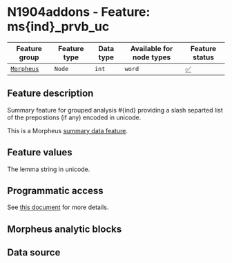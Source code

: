 # N1904addons - Feature: ms{ind}_prvb_uc

Feature group |Feature type | Data type | Available for node types | Feature status
---  | --- | --- | --- | ---
[`Morpheus`](README.md#feature-group-morpheus-analyses-meta-and-summary) | `Node` | `int` | `word` | [✅](featurestatus.md#Trustworthy "Trustworthy")

## Feature description

Summary feature for grouped analysis #{ind} providing a slash separted list of the prepostions (if any) encoded in unicode.

This is a Morpheus [summary data feature](../using_the_morpheus_features.md#morpheus-feature-classes).

## Feature values

The lemma string in unicode.

## Programmatic access

See [this document](../using_the_morpheus_features.md#guide-working-with-morpheus-feature-set-in-text-fabric) for more details.

## Morpheus analytic blocks

## Data source
